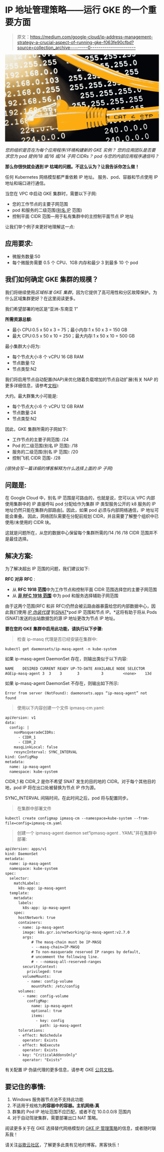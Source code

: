 # IP 地址管理策略——运行 GKE 的一个重要方面

> 原文：<https://medium.com/google-cloud/ip-address-management-strategy-a-crucial-aspect-of-running-gke-f063fe90cfbd?source=collection_archive---------0----------------------->

![](img/a1905ccc5478e588b3d17ae6fe0623e0.png)

*您的组织是否在为每个应用程序/环境构建新的 GKE 实例？*
*您的应用团队是否要求您为 pod 提供/18 或/16 或/14 子网 CIDRs？*
*pod 与您的内部应用程序通信吗？*

**那么你很快就会遇到 IP 枯竭的问题。不这么认为？让我告诉你怎么做！**

任何 Kubernetes 网络模型都严重依赖 IP 地址。
服务、pod、容器和节点使用 IP 地址和端口进行通信。

当您在 VPC 中启动 GKE 集群时，需要以下子网:

*   您的工作节点的主要子网范围
*   pod 和服务的二级范围([别名 IP](https://cloud.google.com/vpc/docs/alias-ip) 范围)
*   控制平面 CIDR 范围—用于私有集群中的主控制平面节点 IP 地址

让我们举个例子来更好地理解这一点:

## **应用要求:**

*   微服务数量:50
*   每个微服务需要 0.5 个 CPU、1GB 内存和最少 3 到最多 10 个 pod

## **我们如何确定 GKE 集群的规模？**

我们将继续使用*区域标准 GKE 集群*，因为它提供了高可用性和分区故障保护。为什么区域集群更好？在这里阅读更多。

我们希望部署的地区是“亚洲-东南亚 1”

**所需资源总额:**

*   最小 CPU:0.5 x 50 x 3 = 75；最小内存:1 x 50 x 3 = 150 GB
*   最大 CPU:0.5 x 50 x 10 = 250；最大内存:1 x 50 x 10 = 500 GB

最小集群大小将为:

*   每个节点大小:8 个 vCPU 16 GB RAM
*   节点数量:12
*   节点类型:N2

我们将启用节点自动配置(NAP)来优化随着负载增加的节点自动扩展(有关 NAP 的更多详细信息，请参考[文档](https://cloud.google.com/kubernetes-engine/docs/how-to/node-auto-provisioning)):

大约。最大群集大小可能是:

*   每个节点大小:6 个 vCPU 12 GB RAM
*   节点数量:24
*   节点类型:N2

因此，GKE 集群所需的子网如下:

*   工作节点的主要子网范围: <rfc ip="" address="" range="">/24</rfc>
*   Pod 的二级范围(别名 IP 范围): <rfc ip="" address="" range="">/18</rfc>
*   服务的二级范围(别名 IP 范围): <rfc ip="" address="" range="">/20</rfc>
*   控制飞机 CIDR 范围- <rfc ip="" address="" range="">/28</rfc>

*(很快会写一篇详细的博客解释为什么选择上面的 IP 子网)*

## 问题是:

在 Google Cloud 中，别名 IP 范围是可路由的，也就是说，您可以从 VPC 内部使用集群中的 IP 直接呼叫 pod 分配给作为集群 IP 类型服务公开的 k8 服务的 IP 地址仍然只能在集群内部路由]。因此，如果 pod 必须与内部网络通信，IP 地址可能会重叠。
因此，网络团队需要在分配前规划 CIDR，并且需要了解整个组织中已使用/未使用的 CIDR 块。

这就是问题所在，从您的数据中心保留每个集群所需的/14 /16 /18 CIDR 范围并不是最佳选择。

## **解决方案:**

为了解决超出 IP 范围的问题，我们建议如下:

**RFC 对非 RFC** :

*   从 **RFC 1918 范围**中为工作节点和控制平面 CIDR 范围选择您的主要子网范围
*   从 [**非 RFC 1918 范围**](https://cloud.google.com/vpc/docs/vpc#valid-ranges) 中为 pod 和服务选择辅助子网范围

由于这两个范围(RFC 和非 RFC)仍然会被云路由器暴露给您的内部数据中心，因此我们使用 [*IP 伪装代理*](https://cloud.google.com/kubernetes-engine/docs/how-to/ip-masquerade-agent) 到[*SNAT*](https://en.wikipedia.org/wiki/Network_address_translation#SNAT)*pod IP 范围和节点 IP。*这将有助于将从 Pods (SNAT)发送的出站数据包的源 IP 地址更改为节点 IP 地址。

**要在您的 GKE 集群中启用此功能，请执行以下步骤:**

> 检查 ip-masq 代理是否已经安装在集群中:

```
kubectl get daemonsets/ip-masq-agent -n kube-system
```

如果 ip-masq-agent DaemonSet 存在，则输出类似于以下内容:

```
NAME    DESIRED CURRENT READY UP-TO-DATE AVAILABLE NODE SELECTOR AGEip-masq-agent 3  3    3       3          3         <none>    13d
```

如果 ip-masq-agent DaemonSet 不存在，则输出如下所示:

```
Error from server (NotFound): daemonsets.apps “ip-masq-agent” not found
```

> 使用以下内容创建一个文件 ipmasq-cm.yaml:

```
apiVersion: v1
data:
  config: |
    nonMasqueradeCIDRs:
      - CIDR_1
      - CIDR_2
    masqLinkLocal: false
    resyncInterval: SYNC_INTERVAL
kind: ConfigMap
metadata:
  name: ip-masq-agent
  namespace: kube-system
```

CIDR_1 和 CIDR_2 是你不希望 SNAT 发生的目的地的 CIDR。对于每个其他目的地，pod IP 将在出口处被替换为节点 IP 作为源。

SYNC_INTERVAL 间隔时间，在此时间之后，pod 将与配置同步。

> 在集群中部署文件

```
kubectl create configmap ipmasq-cm --namespace=kube-system --from-file=config=ipmasq-cm.yaml
```

> 创建一个 ipmasq-agent daemon set“ipmasq-agent . YAML”并在集群中部署:

```
apiVersion: apps/v1
kind: DaemonSet
metadata:
  name: ip-masq-agent
  namespace: kube-system
spec:
  selector:
    matchLabels:
      k8s-app: ip-masq-agent
  template:
    metadata:
      labels:
        k8s-app: ip-masq-agent
    spec:
      hostNetwork: true
      containers:
      - name: ip-masq-agent
        image: k8s.gcr.io/networking/ip-masq-agent:v2.7.0
        args:
            # The masq-chain must be IP-MASQ
            - --masq-chain=IP-MASQ
            # To non-masquerade reserved IP ranges by default,
            # uncomment the following line.
            # - --nomasq-all-reserved-ranges
        securityContext:
          privileged: true
        volumeMounts:
          - name: config-volume
            mountPath: /etc/config
      volumes:
        - name: config-volume
          configMap:
            name: ip-masq-agent
            optional: true
            items:
              - key: config
                path: ip-masq-agent
      tolerations:
      - effect: NoSchedule
        operator: Exists
      - effect: NoExecute
        operator: Exists
      - key: "CriticalAddonsOnly"
        operator: "Exists"
```

有关配置 IP 伪装代理的更多信息，请参考 GKE [公共文档](https://cloud.google.com/kubernetes-engine/docs/how-to/ip-masquerade-agent)。

## 要记住的事情:

1.  Windows 服务器节点池不支持此功能
2.  不适用于规格为**的容器中的容器。主机网络:真**
3.  群集的 Pod IP 地址范围不应匹配，或者不在 10.0.0.0/8 范围内
4.  对于自动驾驶集群，需要部署出口 NAT 策略。

阅读更多关于在 GKE 选择替代网络模型的 [GKE IP 管理策略](https://cloud.google.com/architecture/gke-ip-address-mgmt-strategies)的信息，或者随时联系我！

请关注[谷歌云社区](https://medium.com/google-cloud)，了解更多此类有见地的博客。黑客快乐！